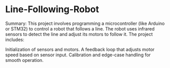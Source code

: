 # Line-Following-Robot
Summary: This project involves programming a microcontroller (like Arduino or STM32) to control a robot that follows a line. The robot uses infrared sensors to detect the line and adjust its motors to follow it. The project includes:

Initialization of sensors and motors.
A feedback loop that adjusts motor speed based on sensor input.
Calibration and edge-case handling for smooth operation.
